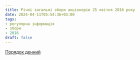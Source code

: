 ```yaml
---
title: Річні загальні збори акціонерів 25 квітня 2016 року
date: 2024-04-11T05:54:36+03:00
tags:
- регулярна інформація
- збори
- 2016
draft: false
---
```


[Порядок денний](mtc_agenda_2016_04_25.pdf)